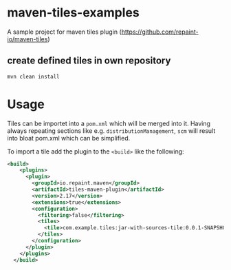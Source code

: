 # maven-tiles-examples
A sample project for maven tiles plugin (https://github.com/repaint-io/maven-tiles)

## create defined tiles in own repository
```bash
mvn clean install
```


# Usage

Tiles can be importet into a `pom.xml` which will be merged into it. Having always repeating sections like e.g. `distributionManagement`, `scm` will result into bloat pom.xml which can be simplified.

To import a tile add the plugin to the `<build>` like the following:

```xml
<build>
    <plugins>
      <plugin>
        <groupId>io.repaint.maven</groupId>
        <artifactId>tiles-maven-plugin</artifactId>
        <version>2.17</version>
        <extensions>true</extensions>
        <configuration>
          <filtering>false</filtering>
          <tiles>
            <tile>com.example.tiles:jar-with-sources-tile:0.0.1-SNAPSHOT</tile>
          </tiles>
        </configuration>
      </plugin>
    </plugins>
  </build>
```



